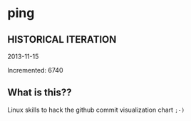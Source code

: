 # ping

## HISTORICAL ITERATION
2013-11-15

Incremented: 6740

## What is this?? 
Linux skills to hack the github commit visualization chart `;-)`
